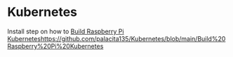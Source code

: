 # Kubernetes
Install step on how to
[Build Raspberry Pi Kubernetes](https://github.com/palacita135/Kubernetes/blob/main/Build%20Raspberry%20Pi%20Kubernetes)https://github.com/palacita135/Kubernetes/blob/main/Build%20Raspberry%20Pi%20Kubernetes
